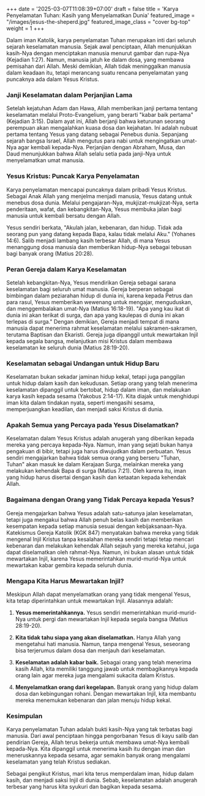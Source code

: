 +++
date = '2025-03-07T11:08:39+07:00'
draft = false
title = 'Karya Penyelamatan Tuhan: Kasih yang Menyelamatkan Dunia'
featured_image = "/images/jesus-the-sheperd.jpg"
featured_image_class = "cover bg-top"
weight = 1
+++

Dalam iman Katolik, karya penyelamatan Tuhan merupakan inti dari seluruh sejarah keselamatan manusia. Sejak awal penciptaan, Allah menunjukkan kasih-Nya dengan menciptakan manusia menurut gambar dan rupa-Nya (Kejadian 1:27). Namun, manusia jatuh ke dalam dosa, yang membawa pemisahan dari Allah. Meski demikian, Allah tidak meninggalkan manusia dalam keadaan itu, tetapi merancang suatu rencana penyelamatan yang puncaknya ada dalam Yesus Kristus.

### Janji Keselamatan dalam Perjanjian Lama

Setelah kejatuhan Adam dan Hawa, Allah memberikan janji pertama tentang keselamatan melalui Proto-Evangelium, yang berarti "kabar baik pertama" (Kejadian 3:15). Dalam ayat ini, Allah berjanji bahwa keturunan seorang perempuan akan mengalahkan kuasa dosa dan kejahatan. Ini adalah nubuat pertama tentang Yesus yang datang sebagai Penebus dunia. Sepanjang sejarah bangsa Israel, Allah mengutus para nabi untuk mengingatkan umat-Nya agar kembali kepada-Nya. Perjanjian dengan Abraham, Musa, dan Daud menunjukkan bahwa Allah selalu setia pada janji-Nya untuk menyelamatkan umat manusia.

### Yesus Kristus: Puncak Karya Penyelamatan

Karya penyelamatan mencapai puncaknya dalam pribadi Yesus Kristus. Sebagai Anak Allah yang menjelma menjadi manusia, Yesus datang untuk menebus dosa dunia. Melalui pengajaran-Nya, mukjizat-mukjizat-Nya, serta penderitaan, wafat, dan kebangkitan-Nya, Yesus membuka jalan bagi manusia untuk kembali bersatu dengan Allah.

Yesus sendiri berkata, "Akulah jalan, kebenaran, dan hidup. Tidak ada seorang pun yang datang kepada Bapa, kalau tidak melalui Aku." (Yohanes 14:6). Salib menjadi lambang kasih terbesar Allah, di mana Yesus menanggung dosa manusia dan memberikan hidup-Nya sebagai tebusan bagi banyak orang (Matius 20:28).

### Peran Gereja dalam Karya Keselamatan

Setelah kebangkitan-Nya, Yesus mendirikan Gereja sebagai sarana keselamatan bagi seluruh umat manusia. Gereja berperan sebagai bimbingan dalam peziarahan hidup di dunia ini, karena kepada Petrus dan para rasul, Yesus memberikan wewenang untuk mengajar, menguduskan, dan menggembalakan umat-Nya (Matius 16:18-19). "Apa yang kau ikat di dunia ini akan terikat di surga, dan apa yang kaulepas di dunia ini akan terlepas di surga." Dengan demikian, Gereja menjadi tempat di mana manusia dapat menerima rahmat keselamatan melalui sakramen-sakramen, terutama Baptisan dan Ekaristi. Gereja juga dipanggil untuk mewartakan Injil kepada segala bangsa, melanjutkan misi Kristus dalam membawa keselamatan ke seluruh dunia (Matius 28:19-20).

### Keselamatan sebagai Undangan untuk Hidup Baru

Keselamatan bukan sekadar jaminan hidup kekal, tetapi juga panggilan untuk hidup dalam kasih dan kekudusan. Setiap orang yang telah menerima keselamatan dipanggil untuk bertobat, hidup dalam iman, dan melakukan karya kasih kepada sesama (Yakobus 2:14-17). Kita diajak untuk menghidupi iman kita dalam tindakan nyata, seperti mengasihi sesama, memperjuangkan keadilan, dan menjadi saksi Kristus di dunia.

### Apakah Semua yang Percaya pada Yesus Diselamatkan?

Keselamatan dalam Yesus Kristus adalah anugerah yang diberikan kepada mereka yang percaya kepada-Nya. Namun, iman yang sejati bukan hanya pengakuan di bibir, tetapi juga harus diwujudkan dalam perbuatan. Yesus sendiri mengajarkan bahwa tidak semua orang yang berseru "Tuhan, Tuhan" akan masuk ke dalam Kerajaan Surga, melainkan mereka yang melakukan kehendak Bapa di surga (Matius 7:21). Oleh karena itu, iman yang hidup harus disertai dengan kasih dan ketaatan kepada kehendak Allah.

### Bagaimana dengan Orang yang Tidak Percaya kepada Yesus?

Gereja mengajarkan bahwa Yesus adalah satu-satunya jalan keselamatan, tetapi juga mengakui bahwa Allah penuh belas kasih dan memberikan kesempatan kepada setiap manusia sesuai dengan kebijaksanaan-Nya. Katekismus Gereja Katolik (KGK 847) menyatakan bahwa mereka yang tidak mengenal Injil Kristus tanpa kesalahan mereka sendiri tetapi tetap mencari kebenaran dan melakukan kehendak Allah sejauh yang mereka ketahui, juga dapat diselamatkan oleh rahmat-Nya. Namun, ini bukan alasan untuk tidak mewartakan Injil, karena Yesus memerintahkan murid-murid-Nya untuk mewartakan kabar gembira kepada seluruh dunia.

### Mengapa Kita Harus Mewartakan Injil?

Meskipun Allah dapat menyelamatkan orang yang tidak mengenal Yesus, kita tetap diperintahkan untuk mewartakan Injil. Alasannya adalah:

1. **Yesus memerintahkannya.** Yesus sendiri memerintahkan murid-murid-Nya untuk pergi dan mewartakan Injil kepada segala bangsa (Matius 28:19-20).

2. **Kita tidak tahu siapa yang akan diselamatkan.** Hanya Allah yang mengetahui hati manusia. Namun, tanpa mengenal Yesus, seseorang bisa terjerumus dalam dosa dan menjauh dari keselamatan.

3. **Keselamatan adalah kabar baik.** Sebagai orang yang telah menerima kasih Allah, kita memiliki tanggung jawab untuk membagikannya kepada orang lain agar mereka juga mengalami sukacita dalam Kristus.

4. **Menyelamatkan orang dari kegelapan.** Banyak orang yang hidup dalam dosa dan kebingungan rohani. Dengan mewartakan Injil, kita membantu mereka menemukan kebenaran dan jalan menuju hidup kekal.

### Kesimpulan

Karya penyelamatan Tuhan adalah bukti kasih-Nya yang tak terbatas bagi manusia. Dari awal penciptaan hingga pengorbanan Yesus di kayu salib dan pendirian Gereja, Allah terus bekerja untuk membawa umat-Nya kembali kepada-Nya. Kita dipanggil untuk menerima kasih itu dengan iman dan meneruskannya kepada sesama, agar semakin banyak orang mengalami keselamatan yang telah Kristus sediakan.

Sebagai pengikut Kristus, mari kita terus memperdalam iman, hidup dalam kasih, dan menjadi saksi Injil di dunia. Sebab, keselamatan adalah anugerah terbesar yang harus kita syukuri dan bagikan kepada sesama.

